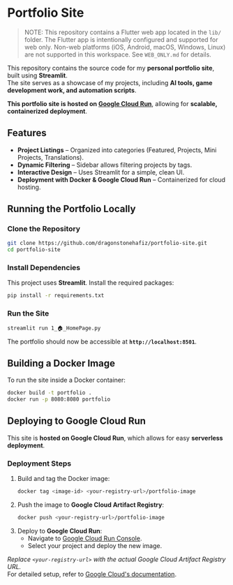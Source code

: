 # Portfolio Site

> NOTE: This repository contains a Flutter web app located in the `lib/` folder. The Flutter app is intentionally configured and supported for web only. Non-web platforms (iOS, Android, macOS, Windows, Linux) are not supported in this workspace. See `WEB_ONLY.md` for details.

This repository contains the source code for my **personal portfolio site**, built using **Streamlit**.  
The site serves as a showcase of my projects, including **AI tools, game development work, and automation scripts**.  

**This portfolio site is hosted on [Google Cloud Run](https://cloud.google.com/run)**, allowing for **scalable, containerized deployment**.


## Features
- **Project Listings** – Organized into categories (Featured, Projects, Mini Projects, Translations).
- **Dynamic Filtering** – Sidebar allows filtering projects by tags.
- **Interactive Design** – Uses Streamlit for a simple, clean UI.
- **Deployment with Docker & Google Cloud Run** – Containerized for cloud hosting.


## Running the Portfolio Locally

### **Clone the Repository**
```bash
git clone https://github.com/dragonstonehafiz/portfolio-site.git
cd portfolio-site
```

### **Install Dependencies**
This project uses **Streamlit**. Install the required packages:
```bash
pip install -r requirements.txt
```

### **Run the Site**
```bash
streamlit run 1_🏠︎_HomePage.py
```
The portfolio should now be accessible at **`http://localhost:8501`**.


## Building a Docker Image

To run the site inside a Docker container:

```bash
docker build -t portfolio .
docker run -p 8080:8080 portfolio
```

## Deploying to Google Cloud Run

This site is **hosted on Google Cloud Run**, which allows for easy **serverless deployment**.

### **Deployment Steps**
1. Build and tag the Docker image:
   ```bash
   docker tag <image-id> <your-registry-url>/portfolio-image
   ```
2. Push the image to **Google Cloud Artifact Registry**:
   ```bash
   docker push <your-registry-url>/portfolio-image
   ```
3. Deploy to **Google Cloud Run**:
   - Navigate to [Google Cloud Run Console](https://console.cloud.google.com/run).
   - Select your project and deploy the new image.

*Replace `<your-registry-url>` with the actual Google Cloud Artifact Registry URL.*  
For detailed setup, refer to [Google Cloud's documentation](https://cloud.google.com/run/docs/deploying).
